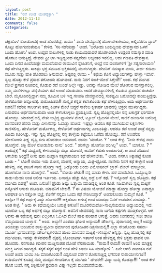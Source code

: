 ```yaml
---
layout: post
title: "ರವೆ ಉಂಡೆ ಯಂತದ್ದಕ್ಕಾಗಿ "
date: 2012-11-13
comments: false
categories: 
---
```



 ಚಕ್ಲಿಹೊಳೆ ನೋಡೋದಕ್ಕೆ ಅಂತ ಹೊರಟಿದ್ದೆ.  ರಾಮು ' ತಾನು ದೇವಸ್ಥಾನಕ್ಕೆ ಹೋಗಬೇಕಾಗಿಯೂ, ಅಲ್ಲಿವರೆಗೂ ಡ್ರಾಪ್ ಕೊಟ್ಟು ಹೋಗುವಂತೆಯೂ '  ಕೇಳಿದ.  'ಸರಿ ನಡೆಯಪ್ಪಾ ' ಅಂದೆ.   'ಬರೋದು ಬಂದಿದ್ದೀಯ ದೇವಸ್ಥಾನದ ಒಳಗೆ ಬಂದು ಹೋಗು' ಅಂದ.    ಉದ್ದದ ಸಾಲುಗಳಲ್ಲಿ ನಿಂತು ಕಾಯುವುದಾದರೆ ಹೊರಗಿಂದಲೇ ಉದ್ದಂಡ ನಮಸ್ಕಾರ ಮಾಡಿ ಹೊರಟು ಬಿಡುತ್ತಿದ್ದೆ.   ದೇವರು ಫ್ರೀ ಆಗಿ ಇದ್ದಿದ್ದರಿಂದ ನನ್ನದೇನು ಅಭ್ಯಂತರ ಇರಲಿಲ್ಲ.  ಅದು ಗಣಪತಿ ದೇವಸ್ಥಾನ.    ಒಂದು ದಿನದ ಹಿಂದೆಯಷ್ಟೇ ಮದುವೆಯಾದ ರಾಮುವಿನ ಸ್ನೇಹಿತನಿಗೆ, ಅಂದ್ರೆ ನವ ದಂಪತಿಗಳಿಗೆ  'ಶ್ರೀ ಸತ್ಯನಾರಾಯಣ'  ಕಥೆ ಹೇಳುತ್ತಿದ್ದರು.  ಸಾಕಷ್ಟು ಭಕ್ತ ಸಮೂಹ ಭಕ್ತಿರಸದಲ್ಲಿ ಮುಳುಗಿದ್ದರು.    ದೇವರಿಗೆ ನಮಸ್ಕಾರ ಮಾಡಿ, ತೀರ್ಥ ಕುಡಿದು ಮೂರು ಸುತ್ತು ಹಾಕಿ ಹೊರಡಲು ಅನುವಾದೆ.   ಅಷ್ಟರಲ್ಲಿ ರಾಮು -  ' ಕಥೆಯ ಕೊನೆ ಅಧ್ಯಾಯಗಳನ್ನು  ಹೇಳ್ತಾ ಇದಾರೆ.  ಸ್ವಲ್ಪ ಹೊತ್ತು ಕೇಳಿ  ಪ್ರಸಾದ ತಗೋಂಡು ಹೊಗಿವಂತೆ.  ನಾನು ನಿನಗೆ ಸಂಜೆ-ಮೇಲೆ ಸಿಗ್ತೇನೆ!!' ಅಂದ.   ಕಥೆ ಮುಗಿದ ಮೇಲೆ ಪ್ರಸಾದ  ರೂಪದಲ್ಲಿ ಕೊಡುವ ರವೆ ಉಂಡೆ ಅಲ್ಲೇ ಇತ್ತು.   ಅದನ್ನು ನೋಡಿದ ಮೇಲೆ ಹೋಗುವ ಮನಸ್ಸಾಗಲಿಲ್ಲ.  ನಮ್ಮ ಮನೆಗಳಲ್ಲೂ ವೆರೈಟಿಯಾಗಿ ರವೆ ಉಂಡೆ ಮಾಡುವರು.   ಆದರೆ ದೇವಸ್ಥಾನಗಳಲ್ಲಿ ಕೊಡುವ ಪ್ರಸಾದದ  ರುಚಿಯೇ ಬೇರೆ.     ಮೈಸೂರಿನಲ್ಲಿದ್ದಾಗ ನಮ್ಮ ರೂಮಿನ ಬಳಿ ಇದ್ದ ಗಣಪತಿ ದೇವಸ್ಥಾನದಲ್ಲಿ ಸಂಕಷ್ಟಮಿ ಬರೋದನ್ನೇ ಕಾಯುತ್ತಿದ್ದೆವು.    ಪುಳಿಹೊಗರೇ ತಿನ್ನೋದಕ್ಕೆ.               ಪುರೋಹಿತರು!! ಸಂಸ್ಕೃತ ಕನ್ನಡ ಕಲೆಸಿಕೊಂಡು ಕಥೆ ಹೇಳುತ್ತಿದ್ದರು.   ಅದು ಅರ್ಥವಾಗಲೀ ಬಿಡಲಿ!! ಕಥೆಯ ಸಾಲುಗಳು ತಮ್ಮ ಕಿವಿಗಳ ಮೇಲೆ ಬಿದ್ದರೆ ಸಾಕೆಂಬ ಕೃತಾರ್ಥ ಭಾವದಲ್ಲಿ ಭಕ್ತರು ಮುಳುಗಿದ್ದರು.    ಏನಾದರೂ ಅರ್ಥವಾಗಬಹುದಾ ಅಂತ ಕೇಳಿಸಿಕೊಳ್ಳಲು ಪ್ರಯತ್ನಿಸಿದೆ.  ಸ್ವಲ್ಪ ಹೊತ್ತಿನಲ್ಲಿಯೇ ನನ್ನ ಏಕಾಗ್ರತೆ ಭಂಗವಾಗಿ ಹೋಯ್ತು.   ಯಾಕಂದ್ರೆ  ಅಲ್ಲಿ ನೇತು ಬಿಟ್ಟಿದ್ದ ಫ್ಯಾನುಗಳ ಮೇಲೆ, ಟ್ಯೂಬ್ ಲೈಟುಗಳ ಮೇಲೆ, ಕಾಣಿಕೆ ಹುಂಡಿಗಳ ಬರೆದಿದ್ದ  ದಾನವಂತರ ಹೆಸರು ಮತ್ತು ವಿಳಾಸವನ್ನು ಓದುತ್ತಾ ಹೋದೆ.    ಇಷ್ಟೆಲ್ಲಾ ಆದರೂ ಕಥೆ ಮುಗಿಯುವ ಲಕ್ಷಣಗಳು ಕಾಣಿಸಲಿಲ್ಲ.   ಹೇಳೋರಿಗೆ ಮರ್ತೊಗಲ್ಲ,  ಕೇಳೋರಿಗೆ ಅರ್ಥವಾಗಲ್ಲ ಎಂಬಂತಿತ್ತು.  ಆದರೂ  ರವೆ ಉಂಡೆ ಪಾತ್ರೆ ನನ್ನನ್ನು ಹಿಡಿದು ಕೂರಿಸಿತ್ತು.   ಇನ್ನು ಸ್ವಲ್ಪ ಹೊತ್ತಿನಲ್ಲಿ ನನ್ನ ತಾಳ್ಮೆಯ ಕಟ್ಟೆಯೂ ಒಡೆದು ಹೋಯ್ತು.    ರವೆ ಉಂಡೆಯ ಮೇಲೊಂದು ತೀಕ್ಷ್ಣ ದೃಷ್ಟಿ ಬೀರಿ ಹೊರಡಲು ಅನುವಾದೆ.  ರಾಮು 'ಯಾಕೋ. ? ' ಅಂತ ಕೇಳ್ದ.   'ನೀನು ಕೇಳಪ್ಪ ನಾನು ಹೋಗ್ತೇನೆ.  ಚಕ್ಲಿ ಹೊಳೆ ನೋಡಬೇಕು ನಾನು' ಅಂದೆ.  " ಹಂಗೆಲ್ಲಾ ಹೋಗೋ ಹಂಗಿಲ್ಲ" ಅಂದ.   " ಯಾಕೋ. ? " ಅಂದಿದ್ದಕ್ಕೆ  " ಕಥೆ ಮಧ್ಯದಲ್ಲಿ ಕೇಳುವುದನ್ನು ಬಿಟ್ಟು ಹೋದರೆ,  ಅವರಿಗೆ ಕೆಡುಕು ಉಂಟಾಗುತ್ತೆ.    ಆ ಪಾಪ ಪರಿಹಾರ ಆಗಬೇಕು ಅಂದ್ರೆ!! ನೀನು ಪುನಃ ಖುದ್ದಾಗಿ ಸತ್ಯನಾರಾಯಣ ಕಥೆ ಹೇಳಿಸಬೇಕು. "  ಅಂದ.  ನನಗೂ  ಸಿಕ್ಕಾಪಟ್ಟೆ ಕೋಪ ಬಂತು -  " ಲೋ!! ರಾಮು ಇದು ಮೋಸ, ವಂಚನೆ,  ಅನ್ಯಾಯ, ಮಿತ್ರ-ದ್ರೋಹ.   ನಾನೇನು ನಿನಗೆ ಕಥೆ ಕೇಳ್ತೇನೆ ಅಂತ ಹೇಳಿದ್ನ.   ನನ್ನ ಪಾಡಿಗೆ ನಾನು ಹೋಗ್ತಾ ಇದ್ದೆ.    ಹಿಡ್ಕೊಂಡು ಬಂದು ಎಮೋಷನಲ್ ಬ್ಲಾಕ್-ಮೇಲ್ ಮಾಡ್ತೀಯ.  ಹೋಗಲೋ ನಾನು ಹೋಗ್ತೇನೆ. " ಅಂದೆ.    "ನೋಡು ಚೇತು!! ನನ್ನ ಮಾತು ಕೇಳು.   ಹಠ ಮಾಡಬೇಡ.  ಒಬ್ಬೊಬ್ಬನೇ ಕಾಡು-ಮೇಡು ಅಂತ ಅಲೀತ ಇರ್ತೀಯ.  ಏನಾದ್ರೂ ಹೆಚ್ಚು ಕಮ್ಮಿ ಆದ್ರೆ  ಏನ್ ಕಥೆ. ?  ಇನ್ನೊಂದ್ ಸ್ವಲ್ಪ ಹೊತ್ತಿರು.  ಕಥೆ ಮುಗಿದು ಬಿಡತ್ತೆ" ಅಂದ.   ಏನೋ!! ಫ್ರೆಂಡು ಅಷ್ಟು ಒತ್ತಾಯ ಮಾಡಿದ್ನಲ್ಲ ಅಂತ ಕೂತೆ.    ನಿಜವಾಗಲು ಸ್ವಲ್ಪ ಮಟ್ಟಿಗೆ ನನ್ನೊಳಗೆ ಅಳುಕು ಮೂಡಿತು.   ಯಾವನಿಗೆ ಬೇಕು!!. ? ಈ ವಿಷಯ ಯೋಚನೆ ಮಾಡ್ತಾ ಹೋಗ್ತಾ ಹೋಗ್ತಾ ಏನಾದ್ರೂ ಅಪಘಾತ ಆಗಿ ಸತ್ತೋಗಿ ಬಿಟ್ರೆ,   ಕೊನೆಗೆ ನನ್ನದು ಒಂದು ಕಥೆ ಸೇರಿಸಿಬಿಡ್ತಾರೆ' ಅಂದುಕೊಂಡು ಸುಮ್ಮನೆ ಕೂತೆ.     " ಅಲ್ಲೋ !! ಕಥೆ ಅರ್ಧಕ್ಕೆ ಎದ್ದು ಹೋದರೆ!!! ಆಕ್ಸಿಡೆಂಟು ಆಗುತ್ತೆ ಅಂತ ಯಾರಪ್ಪಾ ನಿನಗೆ ಉಪದೇಶ ಮಾಡಿದ್ದು. " ಅಂತ ಕೇಳ್ದೆ.   " ಅದು ಈ ಕಥೆಯಲ್ಲಿಯೇ ಬರುತ್ತೆ ಕಣೋ!! ಮೂರನೆಯದೋ-ನಾಲ್ಕನೆಯದೋ ಅಧ್ಯಾಯದಲ್ಲಿ ಇದೆ.    ಯಾರೋ ಒಬ್ಬ ಕಥೆ ಅರ್ಧಕ್ಕೆ ಬಿಟ್ಟು ಹೋಗ್ತಾನೆ.  ಅವನಿಗೆ  ಜೀವನದಲ್ಲಿ ನಾನಾ ಬಗೆಯ ಕಷ್ಟಗಳು ಮುತ್ತಿಕೊಳ್ತವೆ.  ಆಗ ಅವನು ಈ ಕಥೆಯನ್ನ ಪುನಃ ಎಲ್ಲರಿಗೂ ಓದಿಸಿದ ಮೇಲೆ ಪಾಪ ಪರಿಹಾರ ಆಗುತ್ತೆ.   ಅವನು ಜೀವನದಲ್ಲಿ ಸುಖ ಶಾಂತಿ ನೆಮ್ಮದಿಯಿಂದ ಬಾಳ್ತಾನೆ. "  ಅಂದ.   ಅಬ್ಬಾ!! ಎಂತಹಾ ಘೋರ ಅನ್ಯಾಯ!! ದೌರ್ಜನ್ಯ.  ಪುರಾಣದಲ್ಲಿ  ಅಲ್ಲ!! ಅದನ್ನು ತಿರುಚುತ್ತಾ ಬಂದಿರುವ ಶಾಸ್ತ್ರ-ಪ್ರವೀಣ ಧರ್ಮಾಂದ ಪುರೋಹಿತರ ಡಿಕ್ಷನರಿಯಲ್ಲಿ!!  ಎಲ್ಲಾ ಸೇರಿಕೊಂಡು ಸಹನಾ-ಮೂರ್ತಿ ಭಗವಂತನನ್ನು ದೌರ್ಬಲ್ಯಗಳಿರುವ ಹುಲು ಮಾನವನ ಮಟ್ಟಕ್ಕೆ ಇಳಿಸಿದ್ದಾರೆ ಅನ್ನಿಸ್ತು.   ಸ್ವಲ್ಪ ಹೊತ್ತಿನಲ್ಲಿ ಕಥೆ ಮುಗಿಯಿತು.   ಇದನ್ನು ಕೇಳಿದವರು!! ಲೈಫಲ್ಲಿ ಬೊಂಬಾಟಾಗಿ ಇರ್ತಾರೆ ಅಂತ ಹೇಳಿದ್ದನ್ನ ಕೇಳಿ ಭಕ್ತರು ಪಾವನ ಆಗಿ ಹೋದರು.  ನನಗಂತೂ ಕಬೀರನ ಮುತ್ತಿನಂತಹ ದೋಹೆ ನೆನಪಾಯಿತು.  "ರಾಮ!! ರಾಮ!! ರಾಮ!! ಅಂದ ಮಾತ್ರಕ್ಕೆ ಮುಕ್ತಿ ಸಿಗುವ ಹಾಗಿದ್ದರೆ.  ಸಕ್ಕರೆ ಸಕ್ಕರೆ ಸಕ್ಕರೆ ಅಂತ ಹೇಳಿ ಬಾಯಿ ಸಿಹಿ ಮಾಡ್ಕೋಳಿ ".    ಏನೇ ಆಗಲಿ ನಾನಂತೂ ರವೆ ಉಂಡೆ ತಿಂದು ಬಾಯಿ ಸಿಹಿ ಮಾಡಿಕೊಂಡು!! ವಿಶ್ವರೂಪ ದರ್ಶನ ತೋರಿಸುತ್ತಿದ್ದ ಭಗವಂತ ನಾರಾಯಣನಿಗೂ!!  ಗುಡಿಯೊಳಗೆ ಕೂತಿದ್ದ ನಮ್ಮ ಮುದ್ದಿನ ಗಣಪತಿಗೂ ಕೈ ಮುಗಿದು ' ದೇವರೇ!! ವಿದ್ಯಾ ಬುದ್ದಿ ಕೊಡಪ್ಪಾ!!! ' ಅಂತ ಕೇಳಿ ಹೊರ ಬಂದೆ.    ನನ್ನ  ಚಕ್ಲಿಹೊಳೆ ಪ್ರಯಾಣ ವಿಘ್ನ ಇಲ್ಲದೇ ಮುಂದುವರೆಯಿತು.    

